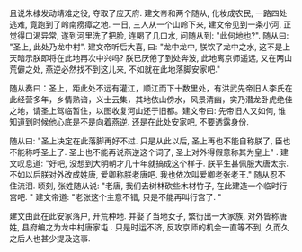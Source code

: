 且说朱棣发动靖难之役, 夺取了应天府.  建文帝和两个随从, 化妆成农民, 一路四处逃难, 竟跑到了岭南痨瘴之地. 一日, 三人从一个山岭下来, 建文帝见到一条小河, 正觉得口渴异常, 遂到河里洗了把脸, 连喝了几口水, 问随从到: "此何地也?". 随从曰: "圣上, 此处乃龙中村". 建文帝听后大喜, 曰: "龙中龙中, 朕饮了龙中之水, 这不是上天暗示朕即将在此地再次中兴吗?  朕已厌倦了到处奔波, 此地离京师遥远,  又在两山荒僻之处, 燕逆必然找不到这儿来, 不如就在此地落脚安家吧."

随从奏曰：圣上，距此处不远有灌江，顺江而下十数里处，有洪武先帝旧人李氏在此经营多年，乡情熟谙，义士云集，其地依山傍水，风景清幽，实乃潜龙卧虎绝佳之地，请圣上驾临暂住，以图收复河山还于旧都。建文帝曰: 先帝旧人又如何, 谁知道到时候他心底是不是向着燕逆. 还是在此处安家吧, 不要透露身份.

随从曰: "圣上决定在此落脚再好不过. 只是从此以后, 圣上再也不能自称朕了, 臣也不能称呼圣上了.  圣上也不能再说燕逆这个词了, 圣上对外得假意称其为皇上" . 建文叹息道: "好吧, 没想到大明朝才几十年就搞成这个样子. 朕平生甚佩服大唐太宗. 不如以后朕对外改成姓唐, 爱卿称朕老唐吧. 我也依次叫爱卿老张老王."  随从忍不住流泪. 顷刻, 张姓随从说: "老唐, 我们去树林砍些木材竹子, 在此建造一个临时行宫吧. " 建文帝道: "老张这个主意不错, 只是不能再叫行宫了. "  

建文由此在此安家落户, 开荒种地. 并娶了当地女子, 繁衍出一大家族, 对外皆称唐姓, 县府编之为龙中村唐家屯 . 只是时运不济, 反攻京师的机会一直等不到, 久而久之后人也甚少提及这事.
